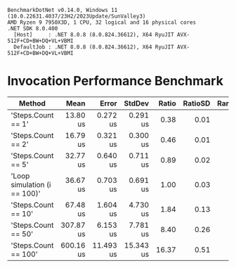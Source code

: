 ﻿```
BenchmarkDotNet v0.14.0, Windows 11 (10.0.22631.4037/23H2/2023Update/SunValley3)
AMD Ryzen 9 7950X3D, 1 CPU, 32 logical and 16 physical cores
.NET SDK 8.0.400
  [Host]     : .NET 8.0.8 (8.0.824.36612), X64 RyuJIT AVX-512F+CD+BW+DQ+VL+VBMI
  DefaultJob : .NET 8.0.8 (8.0.824.36612), X64 RyuJIT AVX-512F+CD+BW+DQ+VL+VBMI
```

# Invocation Performance Benchmark

| Method                       | Mean      | Error     | StdDev    | Ratio | RatioSD | Rank |
|----------------------------- |----------:|----------:|----------:|------:|--------:|-----:|
| 'Steps.Count == 1'           |  13.80 us |  0.272 us |  0.291 us |  0.38 |    0.01 |    1 |
| 'Steps.Count == 2'           |  16.79 us |  0.321 us |  0.300 us |  0.46 |    0.01 |    2 |
| 'Steps.Count == 5'           |  32.77 us |  0.640 us |  0.711 us |  0.89 |    0.02 |    3 |
| 'Loop simulation (i == 100)' |  36.67 us |  0.703 us |  0.691 us |  1.00 |    0.03 |    4 |
| 'Steps.Count == 10'          |  67.48 us |  1.604 us |  4.730 us |  1.84 |    0.13 |    5 |
| 'Steps.Count == 50'          | 307.87 us |  6.153 us |  7.781 us |  8.40 |    0.26 |    6 |
| 'Steps.Count == 100'         | 600.16 us | 11.493 us | 15.343 us | 16.37 |    0.51 |    7 |